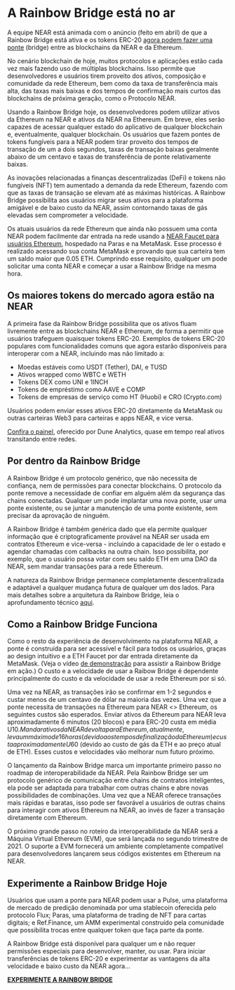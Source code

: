 # A Rainbow Bridge está no ar

A equipe NEAR está animada com o anúncio (feito em abril) de que a Rainbow Bridge está ativa e os tokens ERC-20 [agora podem fazer uma ponte](https://ethereum.bridgetonear.org/) (bridge) entre as blockchains da NEAR e da Ethereum.

No cenário blockchain de hoje, muitos protocolos e aplicações estão cada vez mais fazendo uso de múltiplas blockchains. Isso permite que desenvolvedores e usuários tirem proveito dos ativos, composição e comunidade da rede Ethereum, bem como da taxa de transferência mais alta, das taxas mais baixas e dos tempos de confirmação mais curtos das blockchains de próxima geração, como o Protocolo NEAR.

Usando a Rainbow Bridge hoje, os desenvolvedores podem utilizar ativos da Ethereum na NEAR e ativos da NEAR na Ethereum. Em breve, eles serão capazes de acessar qualquer estado do aplicativo de qualquer blockchain e, eventualmente, qualquer blockchain. Os usuários que fazem pontes de tokens fungíveis para a NEAR podem tirar proveito dos tempos de transação de um a dois segundos, taxas de transação baixas geralmente abaixo de um centavo e taxas de transferência de ponte relativamente baixas.

As inovações relacionadas a finanças descentralizadas (DeFi) e tokens não fungíveis (NFT) tem aumentado a demanda da rede Ethereum, fazendo com que as taxas de transação se elevam até as máximas históricas. A Rainbow Bridge possibilita aos usuários migrar seus ativos para a plataforma amigável e de baixo custo da NEAR, assim contornando taxas de gás elevadas sem comprometer a velocidade.

Os atuais usuários da rede Ethereum que ainda não possuem uma conta NEAR podem facilmente dar entrada na rede usando a [NEAR Faucet para usuários Ethereum](https://faucet.paras.id/), hospedado na Paras e na MetaMask. Esse processo é realizado acessando sua conta MetaMask e provando que sua carteira tem um saldo maior que 0.05 ETH. Cumprindo esse requisito, qualquer um pode solicitar uma conta NEAR e começar a usar a Rainbow Bridge na mesma hora.

## Os maiores tokens do mercado agora estão na NEAR

A primeira fase da Rainbow Bridge possibilita que os ativos fluam livremente entre as blockchains NEAR e Ethereum, de forma a permitir que usuários trafeguem quaisquer tokens ERC-20. Exemplos de tokens ERC-20 populares com funcionalidades comuns que agora estarão disponíveis para interoperar com a NEAR, incluindo mas não limitado a:

* Moedas estáveis como USDT (Tether), DAI, e TUSD
* Ativos wrapped como WBTC e WETH
* Tokens DEX como UNI e 1INCH
* Tokens de empréstimo como AAVE e COMP
* Tokens de empresas de serviço como HT (Huobi) e CRO (Crypto.com)

Usuários podem enviar esses ativos ERC-20 diretamente da MetaMask ou outras carteiras Web3 para carteiras e apps NEAR, e vice versa.

[Confira o painel](https://duneanalytics.com/zavodil/rainbow-bridge), oferecido por Dune Analytics, quase em tempo real ativos transitando entre redes.

## Por dentro da Rainbow Bridge

A Rainbow Bridge é um protocolo genérico, que não necessita de confiança, nem de permissões para conectar blockchains. O protocolo da ponte remove a necessidade de confiar em alguém além da segurança das chains conectadas. Qualquer um pode implantar uma nova ponte, usar uma ponte existente, ou se juntar a manutenção de uma ponte existente, sem precisar da aprovação de ninguém.

A Rainbow Bridge é também genérica dado que ela permite qualquer informação que é criptograficamente provável na NEAR ser usada em contratos Ethereum e vice-versa - incluindo a capacidade de ler o estado e agendar chamadas com callbacks na outra chain. Isso possibilita, por exemplo, que o usuário possa votar com seu saldo ETH em uma DAO da NEAR, sem mandar transações para a rede Ethereum.

A natureza da Rainbow Bridge permanece completamente descentralizada e adaptável a qualquer mudança futura de qualquer um dos lados. Para mais detalhes sobre a arquitetura da Rainbow Bridge, leia o aprofundamento técnico [aqui](https://near.org/blog/eth-near-rainbow-bridge/).

## Como a Rainbow Bridge Funciona

Como o resto da experiência de desenvolvimento na plataforma NEAR, a ponte é construída para ser acessível e fácil para todos os usuários, graças ao design intuitivo e a ETH Faucet por dar entrada diretamente da MetaMask. (Veja o vídeo [de demonstração](https://near.ai/rainbow_bridge) para assistir a Rainbow Bridge em ação.) O custo e a velocidade de usar a Raibow Bridge é dependente principalmente do custo e da velocidade de usar a rede Ethereum por si só.

Uma vez na NEAR, as transações irão se confirmar em 1-2 segundos e custar menos de um centavo de dólar na maioria das vezes. Uma vez que a ponte necessita de transações na Ethereum para NEAR <> Ethereum, os seguintes custos são esperados. Enviar ativos da Ethereum para NEAR leva aproximadamente 6 minutos (20 blocos) e para ERC-20 custa em média U$10. Mandar ativos da NEAR de volta para Ethereum, atualmente, leva um máximo de 16 horas (devido aos tempos de finalização da Ethereum) e custa aproximadamente U$60 (devido ao custo de gás da ETH e ao preço atual de ETH). Esses custos e velocidades vão melhorar num futuro próximo.

O lançamento da Rainbow Bridge marca um importante primeiro passo no roadmap de interoperabilidade da NEAR. Pela Rainbow Bridge ser um protocolo genérico de comunicação entre chains de contratos inteligentes, ela pode ser adaptada para trabalhar com outras chains e abre novas possibilidades de combinações. Uma vez que a NEAR oferece transações mais rápidas e baratas, isso pode ser favorável a usuários de outras chains para interagir com ativos Ethereum na NEAR, ao invés de fazer a transação diretamente com Ethereum.

O próximo grande passo no roteiro da interoperabilidade da NEAR será a Máquina Virtual Ethereum (EVM), que será lançada no segundo trimestre de 2021. O suporte a EVM fornecerá um ambiente completamente compatível para desenvolvedores lançarem seus códigos existentes em Ethereum na NEAR.

## Experimente a Rainbow Bridge Hoje

Usuários que usam a ponte para NEAR podem usar a Pulse, uma plataforma de mercado de predição denominada por uma stablecoin oferecida pelo protocolo Flux; Paras, uma plataforma de trading de NFT para cartas digitais; e Ref.Finance, um AMM experimental construído pela comunidade que possibilita trocas entre qualquer token que faça parte da ponte.

A Rainbow Bridge está disponível para qualquer um e não requer permissões especiais para desenvolver, manter, ou usar. Para iniciar transferências de tokens ERC-20 e experimentar as vantagens da alta velocidade e baixo custo da NEAR agora…

**[EXPERIMENTE A RAINBOW BRIDGE](https://ethereum.bridgetonear.org/)**
